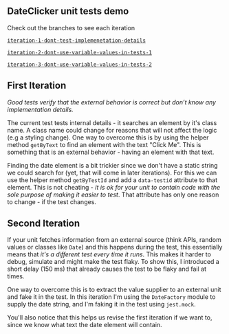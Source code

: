 ## DateClicker unit tests demo

Check out the branches to see each iteration

[`iteration-1-dont-test-implemenetation-details`](https://github.com/odedw/react-unit-tests-example/tree/iteration-1-dont-test-implemenetation-details)

[`iteration-2-dont-use-variable-values-in-tests-1`](https://github.com/odedw/react-unit-tests-example/tree/iteration-2-dont-use-variable-values-in-tests-1)

[`iteration-3-dont-use-variable-values-in-tests-2`](https://github.com/odedw/react-unit-tests-example/tree/iteration-3-dont-use-variable-values-in-tests-2)

## First Iteration

_Good tests verify that the external behavior is correct but don’t know any implementation details._

The current test tests internal details - it searches an element by it's class name. A class name could change for reasons that will not affect the logic (e.g a styling change). One way to overcome this is by using the helper method `getByText` to find an element with the text "Click Me". This is something that is an external behavior - having an element with that text.

Finding the date element is a bit trickier since we don't have a static string we could search for (yet, that will come in later iterations). For this we can use the helper method `getByTestId` and add a `data-testid` attribute to that element. This is not cheating - _it is ok for your unit to contain code with the sole purpose of making it easier to test_. That attribute has only one reason to change - if the test changes.

## Second Iteration

If your unit fetches information from an external source (think APIs, random values or classes like `Date`) and this happens during the test, this essentially means that _it's a different test every time it runs_. This makes it harder to debug, simulate and might make the test flaky. To show this, I introduced a short delay (150 ms) that already causes the test to be flaky and fail at times.

One way to overcome this is to extract the value supplier to an external unit and fake it in the test. In this iteration I'm using the `DateFactory` module to supply the date string, and I'm faking it in the test using `jest.mock`.

You'll also notice that this helps us revise the first iteration if we want to, since we know what text the date element will contain.

